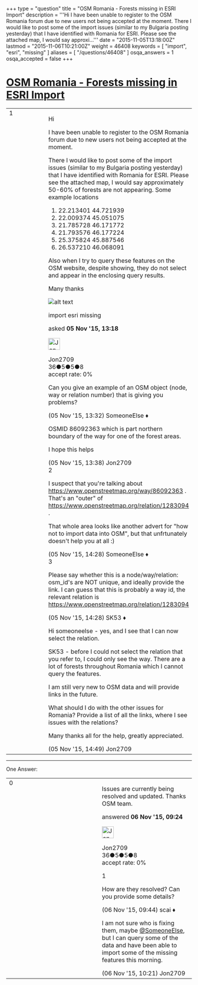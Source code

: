 +++
type = "question"
title = "OSM Romania - Forests missing in ESRI Import"
description = '''Hi I have been unable to register to the OSM Romania forum due to new users not being accepted at the moment. There I would like to post some of the import issues (similar to my Bulgaria posting yesterday) that I have identified with Romania for ESRI. Please see the attached map, I would say approxi...'''
date = "2015-11-05T13:18:00Z"
lastmod = "2015-11-06T10:21:00Z"
weight = 46408
keywords = [ "import", "esri", "missing" ]
aliases = [ "/questions/46408" ]
osqa_answers = 1
osqa_accepted = false
+++

<div class="headNormal">

# [OSM Romania - Forests missing in ESRI Import](/questions/46408/osm-romania-forests-missing-in-esri-import)

</div>

<div id="main-body">

<div id="askform">

<table id="question-table" style="width:100%;">
<colgroup>
<col style="width: 50%" />
<col style="width: 50%" />
</colgroup>
<tbody>
<tr>
<td style="width: 30px; vertical-align: top"><div class="vote-buttons">
<span id="post-46408-upvote" class="ajax-command post-vote up" rel="nofollow" title="I like this post (click again to cancel)"> </span>
<div id="post-46408-score" class="post-score" title="current number of votes">
1
</div>
<span id="post-46408-downvote" class="ajax-command post-vote down" rel="nofollow" title="I dont like this post (click again to cancel)"> </span> <span id="favorite-mark" class="ajax-command favorite-mark" rel="nofollow" title="mark/unmark this question as favorite (click again to cancel)"> </span>
<div id="favorite-count" class="favorite-count">
&#10;</div>
</div></td>
<td><div id="item-right">
<div class="question-body">
<p>Hi</p>
<p>I have been unable to register to the OSM Romania forum due to new users not being accepted at the moment.</p>
<p>There I would like to post some of the import issues (similar to my Bulgaria posting yesterday) that I have identified with Romania for ESRI. Please see the attached map, I would say approximately 50-60% of forests are not appearing. Some example locations</p>
<ol>
<li>22.213401 44.721939</li>
<li>22.009374 45.051075</li>
<li>21.785728 46.171772</li>
<li>21.793576 46.177224</li>
<li>25.375824 45.887546</li>
<li>26.537210 46.068091</li>
</ol>
<p>Also when I try to query these features on the OSM website, despite showing, they do not select and appear in the enclosing query results.</p>
<p>Many thanks</p>
<p><img src="/upfiles/OSM_Romania_ESRI_Import.jpg" alt="alt text" /></p>
</div>
<div id="question-tags" class="tags-container tags">
<span class="post-tag tag-link-import" rel="tag" title="see questions tagged &#39;import&#39;">import</span> <span class="post-tag tag-link-esri" rel="tag" title="see questions tagged &#39;esri&#39;">esri</span> <span class="post-tag tag-link-missing" rel="tag" title="see questions tagged &#39;missing&#39;">missing</span>
</div>
<div id="question-controls" class="post-controls">
&#10;</div>
<div class="post-update-info-container">
<div class="post-update-info post-update-info-user">
<p>asked <strong>05 Nov '15, 13:18</strong></p>
<img src="https://secure.gravatar.com/avatar/ad7df450e9cbc9f0133014ef50c8bcf0?s=32&amp;d=identicon&amp;r=g" class="gravatar" width="32" height="32" alt="Jon2709&#39;s gravatar image" />
<p><span>Jon2709</span><br />
<span class="score" title="36 reputation points">36</span><span title="5 badges"><span class="badge1">●</span><span class="badgecount">5</span></span><span title="5 badges"><span class="silver">●</span><span class="badgecount">5</span></span><span title="8 badges"><span class="bronze">●</span><span class="badgecount">8</span></span><br />
<span class="accept_rate" title="Rate of the user&#39;s accepted answers">accept rate:</span> <span title="Jon2709 has no accepted answers">0%</span></p>
</img>
</div>
</div>
<div id="comments-container-46408" class="comments-container">
<span id="46409"></span>
<div id="comment-46409" class="comment">
<div id="post-46409-score" class="comment-score">
&#10;</div>
<div class="comment-text">
<p>Can you give an example of an OSM object (node, way or relation number) that is giving you problems?</p>
</div>
<div id="comment-46409-info" class="comment-info">
<span class="comment-age">(05 Nov '15, 13:32)</span> <span class="comment-user userinfo">SomeoneElse ♦</span>
</div>
</div>
<span id="46410"></span>
<div id="comment-46410" class="comment">
<div id="post-46410-score" class="comment-score">
&#10;</div>
<div class="comment-text">
<p>OSMID 86092363 which is part northern boundary of the way for one of the forest areas.</p>
<p>I hope this helps</p>
</div>
<div id="comment-46410-info" class="comment-info">
<span class="comment-age">(05 Nov '15, 13:38)</span> <span class="comment-user userinfo">Jon2709</span>
</div>
</div>
<span id="46411"></span>
<div id="comment-46411" class="comment">
<div id="post-46411-score" class="comment-score">
2
</div>
<div class="comment-text">
<p>I suspect that you're talking about <a href="https://www.openstreetmap.org/way/86092363">https://www.openstreetmap.org/way/86092363</a> . That's an "outer" of <a href="https://www.openstreetmap.org/relation/1283094">https://www.openstreetmap.org/relation/1283094</a> .</p>
<p>That whole area looks like another advert for "how not to import data into OSM", but that unfrtunately doesn't help you at all :)</p>
</div>
<div id="comment-46411-info" class="comment-info">
<span class="comment-age">(05 Nov '15, 14:28)</span> <span class="comment-user userinfo">SomeoneElse ♦</span>
</div>
</div>
<span id="46412"></span>
<div id="comment-46412" class="comment">
<div id="post-46412-score" class="comment-score">
3
</div>
<div class="comment-text">
<p>Please say whether this is a node/way/relation: osm_id's are NOT unique, and ideally provide the link. I can guess that this is probably a way id, the relevant relation is <a href="https://www.openstreetmap.org/relation/1283094">https://www.openstreetmap.org/relation/1283094</a></p>
</div>
<div id="comment-46412-info" class="comment-info">
<span class="comment-age">(05 Nov '15, 14:28)</span> <span class="comment-user userinfo">SK53 ♦</span>
</div>
</div>
<span id="46413"></span>
<div id="comment-46413" class="comment">
<div id="post-46413-score" class="comment-score">
&#10;</div>
<div class="comment-text">
<p>Hi someoneelse - yes, and I see that I can now select the relation.</p>
<p>SK53 - before I could not select the relation that you refer to, I could only see the way. There are a lot of forests throughout Romania which I cannot query the features.</p>
<p>I am still very new to OSM data and will provide links in the future.</p>
<p>What should I do with the other issues for Romania? Provide a list of all the links, where I see issues with the relations?</p>
<p>Many thanks all for the help, greatly appreciated.</p>
</div>
<div id="comment-46413-info" class="comment-info">
<span class="comment-age">(05 Nov '15, 14:49)</span> <span class="comment-user userinfo">Jon2709</span>
</div>
</div>
</div>
<div id="comment-tools-46408" class="comment-tools">
&#10;</div>
<div class="clear">
&#10;</div>
<div id="comment-46408-form-container" class="comment-form-container">
&#10;</div>
<div class="clear">
&#10;</div>
</div></td>
</tr>
</tbody>
</table>

------------------------------------------------------------------------

<div class="tabBar">

<span id="sort-top"></span>

<div class="headQuestions">

One Answer:

</div>

</div>

<span id="46421"></span>

<div id="answer-container-46421" class="answer answered-by-owner">

<table style="width:100%;">
<colgroup>
<col style="width: 50%" />
<col style="width: 50%" />
</colgroup>
<tbody>
<tr>
<td style="width: 30px; vertical-align: top"><div class="vote-buttons">
<span id="post-46421-upvote" class="ajax-command post-vote up" rel="nofollow" title="I like this post (click again to cancel)"> </span>
<div id="post-46421-score" class="post-score" title="current number of votes">
0
</div>
<span id="post-46421-downvote" class="ajax-command post-vote down" rel="nofollow" title="I dont like this post (click again to cancel)"> </span>
</div></td>
<td><div class="item-right">
<div class="answer-body">
<p>Issues are currently being resolved and updated. Thanks OSM team.</p>
</div>
<div class="answer-controls post-controls">
&#10;</div>
<div class="post-update-info-container">
<div class="post-update-info post-update-info-user">
<p>answered <strong>06 Nov '15, 09:24</strong></p>
<img src="https://secure.gravatar.com/avatar/ad7df450e9cbc9f0133014ef50c8bcf0?s=32&amp;d=identicon&amp;r=g" class="gravatar" width="32" height="32" alt="Jon2709&#39;s gravatar image" />
<p><span>Jon2709</span><br />
<span class="score" title="36 reputation points">36</span><span title="5 badges"><span class="badge1">●</span><span class="badgecount">5</span></span><span title="5 badges"><span class="silver">●</span><span class="badgecount">5</span></span><span title="8 badges"><span class="bronze">●</span><span class="badgecount">8</span></span><br />
<span class="accept_rate" title="Rate of the user&#39;s accepted answers">accept rate:</span> <span title="Jon2709 has no accepted answers">0%</span></p>
</div>
</div>
<div id="comments-container-46421" class="comments-container">
<span id="46422"></span>
<div id="comment-46422" class="comment">
<div id="post-46422-score" class="comment-score">
1
</div>
<div class="comment-text">
<p>How are they resolved? Can you provide some details?</p>
</div>
<div id="comment-46422-info" class="comment-info">
<span class="comment-age">(06 Nov '15, 09:44)</span> <span class="comment-user userinfo">scai ♦</span>
</div>
</div>
<span id="46428"></span>
<div id="comment-46428" class="comment">
<div id="post-46428-score" class="comment-score">
&#10;</div>
<div class="comment-text">
<p>I am not sure who is fixing them, maybe <a href="https://help.openstreetmap.org/users/387/someoneelse">@SomeoneElse</a>, but I can query some of the data and have been able to import some of the missing features this morning.</p>
</div>
<div id="comment-46428-info" class="comment-info">
<span class="comment-age">(06 Nov '15, 10:21)</span> <span class="comment-user userinfo">Jon2709</span>
</div>
</div>
</div>
<div id="comment-tools-46421" class="comment-tools">
&#10;</div>
<div class="clear">
&#10;</div>
<div id="comment-46421-form-container" class="comment-form-container">
&#10;</div>
<div class="clear">
&#10;</div>
</div></td>
</tr>
</tbody>
</table>

</div>

<div class="paginator-container-left">

</div>

</div>

</div>

